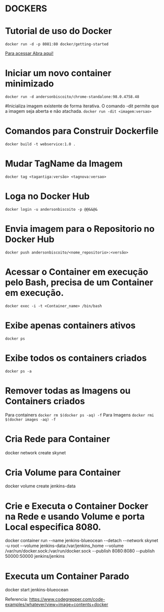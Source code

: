 # DOCKERS

# Tutorial de uso do Docker
`docker run -d -p 8081:80 docker/getting-started`

[Para acessar Abra aqui!](https://localhost:8081)

# Iniciar um novo container minimizado
`docker run -d andersonbiscoito/chrome-standalone:98.0.4758.48`

#Inicializa imagem existente de forma iterativa. O comando -dit permite que a imagem seja aberta e não atachada.
`docker run -dit <imagem:versao>`

# Comandos para Construir Dockerfile
`docker build -t webservice:1.0 .`

# Mudar TagName da Imagem
`docker tag <tagantiga:versão> <tagnova:versao>`

# Loga no Docker Hub
`docker login -u andersonbiscoito -p @@&&@&`

# Envia imagem para o Repositorio no Docker Hub
`docker push andersonbiscoito/<nome_repositorio>:<versão>`

# Acessar o Container em execução pelo Bash, precisa de um Container em execução.
`docker exec -i -t <Container_name> /bin/bash`

# Exibe apenas containers ativos
`docker ps`

# Exibe todos os containers criados
`docker ps -a`

# Remover todas as Imagens ou Containers criados
Para containers
`docker rm $(docker ps -aq) -f`
Para Imagens
`docker rmi $(docker images -aq) -f`

# Cria Rede para Container
docker network create skynet

# Cria Volume para Container
docker volume create jenkins-data

# Crie e Executa o Container Docker na Rede e usando Volume e porta Local especifica 8080.
docker container run --name jenkins-blueocean --detach   --network skynet -u root   --volume jenkins-data:/var/jenkins_home   --volume /var/run/docker.sock:/var/run/docker.sock   --publish 8080:8080 --publish 50000:50000 jenkins/jenkins

# Executa um Container Parado
docker start jenkins-blueocean

Referencia: https://www.codegrepper.com/code-examples/whatever/view+image+contents+docker